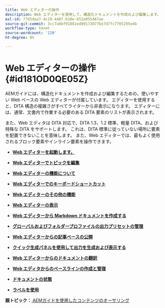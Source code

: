 ```yaml
---
title: Web エディターの操作
description: Web エディターを使用して、構造化ドキュメントを作成および編集します。 AEMガイドの DITA 標準に従って Web エディターを使用する方法について説明します。
exl-id: 77d5daa7-4c19-448f-b10e-b52a055467ae
source-git-commit: 3cc7a9bf91881ed09173077be7d7fc7705295e4b
workflow-type: tm+mt
source-wordcount: '220'
ht-degree: 0%

---
```


# Web エディターの操作 {#id181OD0QE05Z}

AEMガイドには、構造化ドキュメントを作成および編集するための、使いやすい Web ベースの Web エディターが付属しています。 エディターを使用すると、DITA 構造の複雑さがすべてライターから非表示になります。 エディターには、通常、文書内で作業する必要のある DITA 要素のリストが表示されます。

また、Web エディタは DITA 対応で、DITA 1.3、1.2 標準、軽量 DITA、および特殊な DITA をサポートします。 これは、DITA 標準に従っていない場所に要素を配置できないことを意味します。 また、Web エディターでは、最もよく使用されるブロック要素やインライン要素を操作できます。

- **[Web エディターを起動します。](web-editor-launch-editor.md)**

- **[Web エディターでトピックを編集](web-editor-edit-topics.md)**

- **[Web エディターの機能について](web-editor-features.md)**

- **[Web エディターでのキーボードショートカット](web-editor-keyboard-shortcuts.md)**

- **[Web エディターのその他の機能](web-editor-other-features.md)**

- **[Web エディターの表示](web-editor-views.md)**

- **[Web エディターから Markdown ドキュメントを作成する](web-editor-markdown-topic.md)**

- **[グローバルおよびフォルダープロファイルの出力プリセットの管理](web-editor-manage-output-presets.md)**

- **[Web エディターからの記事ベースの公開](web-editor-article-publishing.md)**

- **[クイック生成パネルを使用して出力を生成および表示する](web-editor-quick-generate-panel.md)**

- **[Web エディターからのドキュメントの翻訳](translate-documents-web-editor.md)**

- **[Web エディタからのベースラインの作成と管理](web-editor-baseline.md)**

- **[ドキュメントの状態](web-editor-document-states.md)**

- **[ラベルを使用](web-editor-use-label.md)**


**親トピック：**[ AEMガイドを使用したコンテンツのオーサリング](authoring-content-xml-doc.md)
